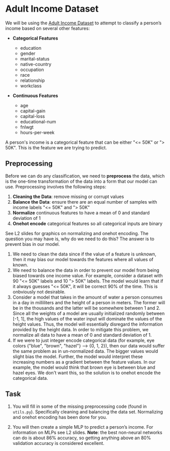 # Adult Income Dataset

We will be using the [Adult Income Dataset](https://www.cs.toronto.edu/~delve/data/adult/adultDetail.html) to attempt to classify a person’s income based on several other features:
* **Categorical Features**
  * education
  * gender
  * marital-status
  * native-country
  * occupation
  * race
  * relationship
  * workclass

* **Continuous Features**
  * age
  * capital-gain
  * capital-loss
  * educational-num
  * fnlwgt
  * hours-per-week

A person's income is a categorical feature that can be either "<= 50K" or "> 50K". This is the feature we are trying to predict.

## Preprocessing
Before we can do any classification, we need to **preprocess** the data, which is the one-time transformation of the data into a form that our model can use. Preprocessing involves the following steps:
  1. **Cleaning the Data**: remove missing or corrupt values
  2. **Balance the Data**: ensure there are an equal number of samples with income labels "<= 50K" and "> 50K"
  3. **Normalize** continuous features to have a mean of 0 and standard deviation of 1
  4. **Onehot encode** categorical features so all categorical inputs are binary

See L2 slides for graphics on normalizing and onehot encoding. The question you may have is, why do we need to do this? The answer is to prevent bias in our model.
  1. We need to clean the data since if the value of a feature is unknown, then it may bias our model towards the features where all values of known.
  2. We need to balance the data in order to prevent our model from being biased towards one income value. For example, consider a dataset with 90 "<= 50K" labels and 10 "> 50K" labels. The model would learn that if it always guesses "<= 50K", it will be correct 90% of the time. This is onbviously not desirable.
  3. Consider a model that takes in the amount of water a person consumes in a day in milliliters and the height of a person in meters. The former will be in the thousands and the latter will be somewhere between 1 and 2. Since all the weights of a model are usually initialized randomly between [-1, 1], the high values of the water input will dominate the values of the height values. Thus, the model will essentially disregard the information provided by the height data. In order to mitigate this problem, we normalize all data to have a mean of 0 and standard deviation of 1.
  4. If we were to just integer encode categorical data (for example, eye colors {"blue", "brown", "hazel"} --> {0, 1, 2}), then our data would suffer the same problem as in un-normalized data. The bigger values would slight bias the model. Further, the model would interpret these increasing numbers as a gradient between the feature values. In our example, the model would think that brown eye is between blue and hazel eyes. We don't want this, so the solution is to onehot encode the categorical data.
  
## Task

1. You will fill in some of the missing preprocessing code (found in `utils.py`). Specifically cleaning and balancing the data set. Normalizing and onehot encoding has been done for you.

2. You will then create a simple MLP to predict a person’s income. For information on MLPs see L2 slides. **Note**: the best non-neural networks can do is about 86% accuracy, so getting anything above an 80% validation accuracy is considered excellent.
